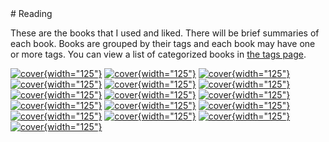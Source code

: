 <div id="random-image-container"></div>
# Reading

These are the books that I used and liked. There will be brief summaries of each book. Books are grouped by their tags and each book may have one or more tags. You can view a list of categorized books in [the tags page](tags.md).

[![cover](assets/book_covers_and_pages/tilings_and_patterns.jpg){width="125"}](books/tilings_and_patterns.md)
[![cover](assets/book_covers_and_pages/symmetries_of_things.jpg){width="125"}](books/the_symmetries_of_things.md)
[![cover](assets/book_covers_and_pages/visions_cover.png){width="125"}](books/visions.md)
[![cover](assets/book_covers_and_pages/the_fascination_of_groups.png){width="125"}](books/the_fascination_of_groups.md)
[![cover](assets/book_covers_and_pages/anadolu_selcuklu_cover.png){width="125"}](books/anadolu_selcuklu_sanati.md)
[![cover](assets/book_covers_and_pages/handbook_of_reg_patterns.gif){width="125"}](books/handbook_of_reg_patterns.md)
[![cover](assets/book_covers_and_pages/paccard_morocco.jpg){width="125"}](books/paccard_morocco.md)
[![cover](../assets/book_covers_and_pages/vela_cover2.png){width="125"}](books/how_to_draw_alhambra.md)
[![cover](assets/book_covers_and_pages/topkapi_scroll.jpg){width="125"}](books/topkapi_scroll.md)
[![cover](assets/book_covers_and_pages/parquet_deformations.jpg){width="125"}](books/space_tessellations.md)
[![cover](../assets/book_covers_and_pages/intro_graph_theory.png){width="125"}](books/intro_graph_theory.md)
[![cover](../assets/book_covers_and_pages/demiriz_cover.png){width="125"}](books/demiriz.md)
[![cover](../assets/book_covers_and_pages/casselman_cover.gif){width="125"}](books/casselman.md)
[![cover](../assets/book_covers_and_pages/beyer_cover.png){width="125"}](books/beyer.md)
[![cover](../assets/book_covers_and_pages/humbert_cover.png){width="125"}](books/humbert.md)
[![cover](../assets/book_covers_and_pages/bonner_cover.png){width="125"}](books/bonner.md)
